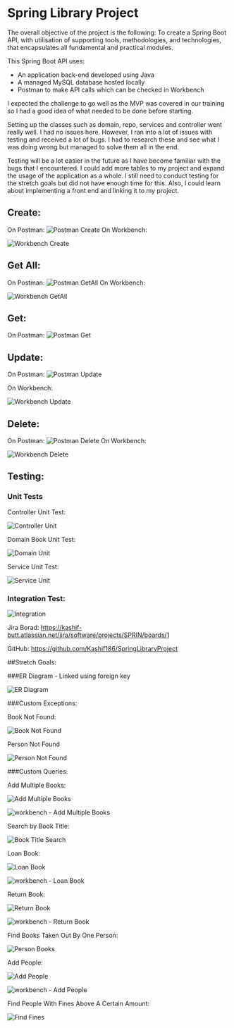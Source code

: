 # Spring Library Project

The overall objective of the project is the following:
To create a Spring Boot API, with utilisation of supporting tools, methodologies, and technologies, that encapsulates all fundamental and practical modules.

This Spring Boot API uses:
* An application back-end developed using Java
* A managed MySQL database hosted locally
* Postman to make API calls which can be checked in Workbench


I expected the challenge to go well as the MVP was covered in our training so I had a good idea of what needed to be done before starting.

Setting up the classes such as domain, repo, services and controller went really well. I had no issues here. However, I ran into a lot of issues with testing and received a lot of bugs. I had to research these and see what I was doing wrong but managed to solve them all in the end.

Testing will be a lot easier in the future as I have become familiar with the bugs that I encountered. I could add more tables to my project and expand the usage of the application as a whole. I still need to conduct testing for the stretch goals but did not have enough time for this. Also, I could learn about implementing a front end and linking it to my project.

## Create:
On Postman:
![Postman Create](/images/postman-create.png)
On Workbench:

![Workbench Create](/images/workbench-create.png)

## Get All:
On Postman:
![Postman GetAll](/images/postman-getall.png)
On Workbench:

![Workbench GetAll](/images/workbench-getall.png)

## Get:
On Postman:
![Postman Get](/images/postman-get.png)

## Update:
On Postman:
![Postman Update](/images/postman-update.png)

On Workbench:

![Workbench Update](/images/workbench-update.png)

## Delete:
On Postman:
![Postman Delete](/images/postman-delete.png)
On Workbench:

![Workbench Delete](/images/workbench-delete.png)

## Testing:

### Unit Tests
Controller Unit Test:

![Controller Unit](/images/controller-unit-test.png)

Domain Book Unit Test:

![Domain Unit](/images/domain-unit-test.png)

Service Unit Test:

![Service Unit](/images/service-unit-test.png)

### Integration Test:

![Integration](/images/integration-test.png)



Jira Borad: https://kashif-butt.atlassian.net/jira/software/projects/SPRIN/boards/1

GitHub: https://github.com/Kashif186/SpringLibraryProject


##Stretch Goals:

###ER Diagram - Linked using foreign key

![ER Diagram](/documentation/ER-Diagram.png)


###Custom Exceptions:

Book Not Found:

![Book Not Found](/images/BookNotFound.png)

Person Not Found

![Person Not Found](/images/PersonNotFound.png)

###Custom Queries:

Add Multiple Books:

![Add Multiple Books](/images/AddMultipleBooks.png)

![workbench - Add Multiple Books](/images/workbench-AddMultipleBooks.png)

Search by Book Title:

![Book Title Search](/images/bookTitle.png)

Loan Book:

![Loan Book](/images/LoanBook.png)

![workbench - Loan Book](/images/workbench-LoanBook.png)

Return Book:

![Return Book](/images/ReturnBook.png)

![workbench - Return Book](/images/workbench-ReturnBook.png)

Find Books Taken Out By One Person:

![Person Books](/images/PersonBooks.png)

Add People:

![Add People](/images/AddPeople.png)

![workbench - Add People](/images/workbench-AddPeople.png)

Find People With Fines Above A Certain Amount:

![Find Fines](/images/PeopleFines.png)
